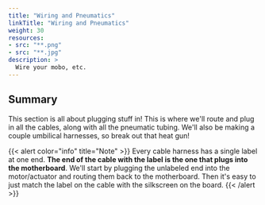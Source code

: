 ```yaml
---
title: "Wiring and Pneumatics"
linkTitle: "Wiring and Pneumatics"
weight: 30
resources:
- src: "**.png"
- src: "**.jpg"
description: >
  Wire your mobo, etc.
---
```


## Summary

This section is all about plugging stuff in! This is where we'll route and plug in all the cables, along with all the pneumatic tubing. We'll also be making a couple umbilical harnesses, so break out that heat gun!

{{< alert color="info" title="Note" >}}
Every cable harness has a single label at one end. **The end of the cable with the label is the one that plugs into the motherboard**. We'll start by plugging the unlabeled end into the motor/actuator and routing them back to the motherboard. Then it's easy to just match the label on the cable with the silkscreen on the board.
{{< /alert >}}

